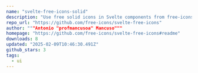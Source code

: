 ```yaml
---
name: "svelte-free-icons-solid"
description: "Use free solid icons in Svelte components from free-icons set."
repo_url: "https://github.com/free-icons/svelte-free-icons"
author: """Antonio "profmancusoa" Mancuso"""
homepage: "https://github.com/free-icons/svelte-free-icons#readme"
downloads: 8
updated: "2025-02-09T10:46:30.491Z"
github_stars: 3
tags: 
  - ui
---
```

